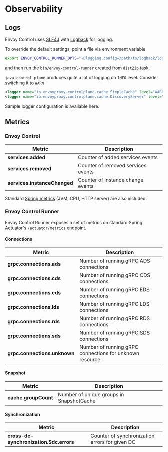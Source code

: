 # Observability

## Logs

Envoy Control uses [SLF4J](https://www.slf4j.org/) with [Logback](https://logback.qos.ch/) for logging.

To override the default settings, point a file via environment variable
```bash
export ENVOY_CONTROL_RUNNER_OPTS="-Dlogging.config=/path/to/logback/logback.xml"
```
and then run the `bin/envoy-control-runner` created from `distZip` task.

`java-control-plane` produces quite a lot of logging on `INFO` level. Consider switching it to `WARN`
```xml
<logger name="io.envoyproxy.controlplane.cache.SimpleCache" level="WARN"/>
<logger name="io.envoyproxy.controlplane.cache.DiscoveryServer" level="WARN"/>
```

<!--
// todo github link
-->
Sample logger configuration is available here.

## Metrics

### Envoy Control

Metric                       | Description
-----------------------------| -----------------------------------
**services.added**           | Counter of added services events
**services.removed**         | Counter of removed services events
**services.instanceChanged** | Counter of instance change events

Standard [Spring metrics](https://docs.spring.io/spring-boot/docs/current/reference/html/production-ready-metrics.html#production-ready-metrics-meter) (JVM, CPU, HTTP server) are also included.

### Envoy Control Runner

Envoy Control Runner exposes a set of metrics on standard Spring Actuator's `/actuator/metrics` endpoint.

#### Connections

Metric                       | Description                         
-----------------------------| --------------------------------------------------------
**grpc.connections.ads**     | Number of running gRPC ADS connections  
**grpc.connections.cds**     | Number of running gRPC CDS connections  
**grpc.connections.eds**     | Number of running gRPC EDS connections  
**grpc.connections.lds**     | Number of running gRPC LDS connections  
**grpc.connections.rds**     | Number of running gRPC RDS connections  
**grpc.connections.sds**     | Number of running gRPC SDS connections  
**grpc.connections.unknown** | Number of running gRPC connections for unknown resource  

#### Snapshot

Metric                   | Description                         
-------------------------| ----------------------------------
**cache.groupCount**     | Number of unique groups in SnapshotCache

#### Synchronization

Metric                                  | Description                         
----------------------------------------| -------------------------------------------------
**cross-dc-synchronization.$dc.errors** | Counter of synchronization errors for given DC
